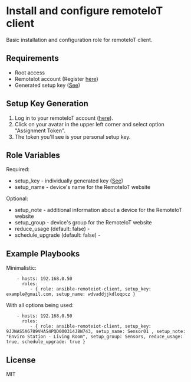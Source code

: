 Install and configure remoteIoT client
=========

Basic installation and configuration role for remoteIoT client.


Requirements
------------
- Root access
- RemoteIot account (Register [here](https://remoteiot.com/portal/?link=signup))
- Generated setup key ([See](#setup-key-generation))


Setup Key Generation
--------------
1. Log in to your remoteIoT account ([here](https://remoteiot.com/portal/?link=login)).
2. Click on your avatar in the upper left corner and select option "Assignment Token".
3. The token you'll see is your personal setup key.


Role Variables
--------------
Required:  
- setup_key - individually generated key ([See](#setup-key-generation))
- setup_name - device's name for the RemoteIoT website

Optional:  
- setup_note - additional information about a device for the RemoteIoT website
- setup_group - device's group for the RemoteIoT website
- reduce_usage (default: false) -
- schedule_upgrade (default: false) -


Example Playbooks
----------------
Minimalistic:  
```
    - hosts: 192.168.0.50
      roles:
         - { role: ansible-remoteiot-client, setup_key: example@gmail.com, setup_name: wdvaddjjkdloqpcz }
```
With all options being used:  
```
    - hosts: 192.168.0.50
      roles:
         - { role: ansible-remoteiot-client, setup_key: 9JJWAS5A6789VHAS4PQD000314J8W743, setup_name: Sensor01 , setup_note: "Enviro Station - Living Room", setup_group: Sensors, reduce_usage: true, schedule_upgrade: true }
```


License
-------

MIT
